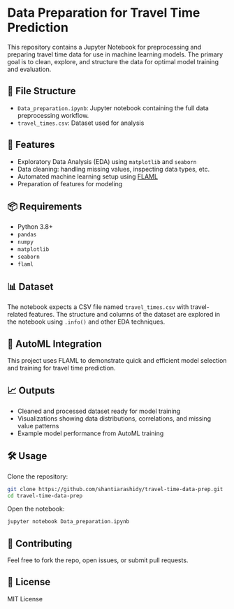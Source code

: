 # Data Preparation for Travel Time Prediction

This repository contains a Jupyter Notebook for preprocessing and preparing travel time data for use in machine learning models. The primary goal is to clean, explore, and structure the data for optimal model training and evaluation.

## 📁 File Structure

- `Data_preparation.ipynb`: Jupyter notebook containing the full data preprocessing workflow.
- `travel_times.csv`: Dataset used for analysis 

## 🚀 Features

- Exploratory Data Analysis (EDA) using `matplotlib` and `seaborn`
- Data cleaning: handling missing values, inspecting data types, etc.
- Automated machine learning setup using [FLAML](https://github.com/microsoft/FLAML)
- Preparation of features for modeling

## 📦 Requirements

- Python 3.8+
- `pandas`
- `numpy`
- `matplotlib`
- `seaborn`
- `flaml`



## 📊 Dataset

The notebook expects a CSV file named `travel_times.csv` with travel-related features. The structure and columns of the dataset are explored in the notebook using `.info()` and other EDA techniques.

## 🧠 AutoML Integration

This project uses FLAML to demonstrate quick and efficient model selection and training for travel time prediction.

## 📈 Outputs

- Cleaned and processed dataset ready for model training
- Visualizations showing data distributions, correlations, and missing value patterns
- Example model performance from AutoML training

## 🛠️ Usage

Clone the repository:

```bash
git clone https://github.com/shantiarashidy/travel-time-data-prep.git
cd travel-time-data-prep
```

Open the notebook:

```bash
jupyter notebook Data_preparation.ipynb
```

## 🙌 Contributing

Feel free to fork the repo, open issues, or submit pull requests.

## 📄 License

MIT License

